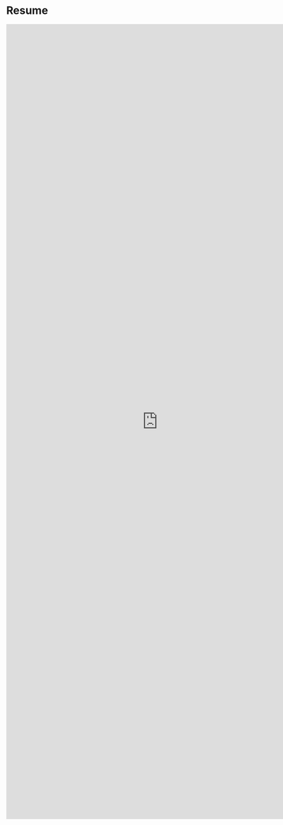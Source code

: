 # Resume

<embed src="https://github.com/antoniok9130/Resume/blob/master/Resume.pdf" width="800px" height="2100px" />
